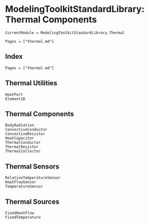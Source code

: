 # ModelingToolkitStandardLibrary: Thermal Components
```@meta
CurrentModule = ModelingToolkitStandardLibrary.Thermal
```


```@contents
Pages = ["thermal.md"]
```
## Index
```@index
Pages = ["thermal.md"]
```

## Thermal Utilities

```@docs
HeatPort
Element1D
```

## Thermal Components

```@docs
BodyRadiation
ConvectiveConductor
ConvectiveResistor
HeatCapacitor
ThermalConductor
ThermalResistor
ThermalCollector
```

## Thermal Sensors

```@docs
RelativeTemperatureSensor
HeatFlowSensor
TemperatureSensor
```

## Thermal Sources

```@docs
FixedHeatFlow
FixedTemperature 
```